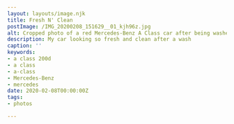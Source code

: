 ```yaml
---
layout: layouts/image.njk
title: Fresh N' Clean
postImage: /IMG_20200208_151629__01_kjh96z.jpg
alt: Cropped photo of a red Mercedes-Benz A Class car after being washed
description: My car looking so fresh and clean after a wash
caption: ''
keywords:
- a class 200d
- a class
- a-class
- Mercedes-Benz
- mercedes
date: 2020-02-08T00:00:00Z
tags:
- photos

---
```

